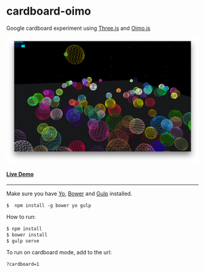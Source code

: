 # cardboard-oimo
Google cardboard experiment using [Three.js][threejs] and [Oimo.js][oimo]

![](./screenshot.png)

#### [Live Demo](http://lexicalgap.com.au/playground/cardboard-oimo/)
---

Make sure you have [Yo][yo], [Bower][bower] and [Gulp][gulp] installed.

	$  npm install -g bower yo gulp

How to run:
	
	$ npm install
	$ bower install
	$ gulp serve
	
To run on cardboard mode, add to the url:
	
	?cardboard=1


[bower]: http://bower.io
[gulp]: http://gulpjs.com
[oimo]: https://github.com/lo-th/Oimo.js/
[threejs]: http://threejs.org/
[yo]: http://yeoman.io/
